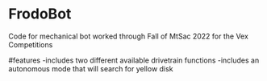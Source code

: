 # FrodoBot
Code for mechanical bot worked through Fall of MtSac 2022 for the Vex Competitions

#features
-includes two different available drivetrain functions
-includes an autonomous mode that will search for yellow disk
